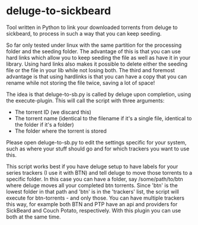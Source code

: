 deluge-to-sickbeard
============

Tool written in Python to link your downloaded torrents from deluge to sickbeard, 
to process in such a way that you can keep seeding.

So far only tested under linux with the same partition for the processing folder and the seeding folder.
The advantage of this is that you can use hard links which allow you to keep seeding the file as well as have it 
in your library. Using hard links also makes it possible to delete either the seeding file or the file in your lib
while not losing both. The third and foremost advantage is that using hardlinks is that you can have a copy that
you can rename while not storing the file twice, saving a lot of space!

The idea is that deluge-to-sb.py is called by deluge upon completion, using the execute-plugin. 
This will call the script with three arguments:

- The torrent ID (we discard this)
- The torrent name (identical to the filename if it's a single file, identical to the folder if it's a folder)
- The folder where the torrent is stored

Please open deluge-to-sb.py to edit the settings specific for your system, such as where your stuff should go
and for which trackers you want to use this.

This script works best if you have deluge setup to have labels for your series trackers (I use it with BTN)
and tell deluge to move those torrents to a specific folder. In this case you can have a folder, say 
/some/path/to/btn where deluge moves all your completed btn torrents. Since 'btn' is the lowest folder in that path
and 'btn' is in the 'trackers' list, the script will execute for btn-torrents - and only those.
You can have multiple trackers this way, for example both BTN and PTP have an api and providers for SickBeard and Couch Potato, respectively. With this plugin you can use both at the same time.



